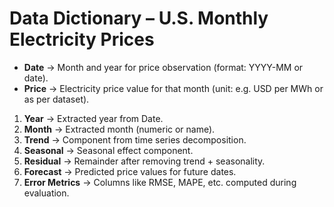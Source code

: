 # Data Dictionary – U.S. Monthly Electricity Prices

- **Date** → Month and year for price observation (format: YYYY-MM or date).  
- **Price** → Electricity price value for that month (unit: e.g. USD per MWh or as per dataset).

1. **Year** → Extracted year from Date.
2. **Month** → Extracted month (numeric or name).
3. **Trend** → Component from time series decomposition.
4. **Seasonal** → Seasonal effect component.
5. **Residual** → Remainder after removing trend + seasonality.
6. **Forecast** → Predicted price values for future dates.
7. **Error Metrics** → Columns like RMSE, MAPE, etc. computed during evaluation.  
